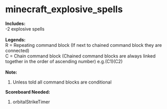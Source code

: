 # minecraft_explosive_spells
**Includes:**\
-2 explosive spells\
\
**Legends:**\
R = Repeating command block (If next to chained command block they are connected)\
C = Chain command block (Chained command blocks are always linked together in the order of ascending number) e.g.(C1)(C2)\
\
**Note:**
1. Unless told all command blocks are conditional

**Scoreboard Needed:**
1. orbitalStrikeTimer

